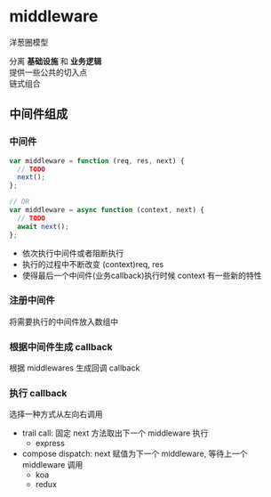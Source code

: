 # middleware

洋葱圈模型

分离 **基础设施** 和 **业务逻辑**  
提供一些公共的切入点  
链式组合

## 中间件组成

### 中间件

```javascript
var middleware = function (req, res, next) {
  // TODO
  next();
};

// OR
var middleware = async function (context, next) {
  // TODO
  await next();
};
```

- 依次执行中间件或者阻断执行
- 执行的过程中不断改变 (context)req, res
- 使得最后一个中间件(业务callback)执行时候 context 有一些新的特性

### 注册中间件

将需要执行的中间件放入数组中

### 根据中间件生成 callback

根据 middlewares 生成回调 callback

### 执行 callback

选择一种方式从左向右调用

- trail call: 固定 next 方法取出下一个 middleware 执行
  - express
- compose dispatch: next 赋值为下一个 middleware, 等待上一个 middleware 调用
  - koa
  - redux

